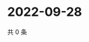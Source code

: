 # 2022-09-28

共 0 条

<!-- BEGIN WEIBO -->
<!-- 最后更新时间 Wed Sep 28 2022 20:36:38 GMT+0800 (China Standard Time) -->

<!-- END WEIBO -->
